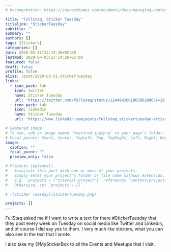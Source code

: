 ```yaml
---
# Documentation: https://sourcethemes.com/academic/docs/managing-content/

title: "Fullstaq: Sticker Tuesday"
titlelink: "StickerTuesday"
subtitle: ""
summary: ""
authors: []
tags: [Stickers]
categories: []
date: 2020-03-31T23:14:26+02:00
lastmod: 2020-04-05T23:14:26+02:00
featured: false
draft: false
profile: false
alias: /post/2020-03-31-StickerTuesday
links:
  - icon_pack: fab
    icon: twitter
    name: Sticker Tuesday
    url: 'https://twitter.com/fullstaq/status/1244942601863802880?s=20'
  - icon_pack: fab
    icon: linkedin
    name: Sticker Tuesday
    url: 'https://www.linkedin.com/posts/fullstaq_stickertuesday-activity-6650714591112282112-G8EW'

# Featured image
# To use, add an image named `featured.jpg/png` to your page's folder.
# Focal points: Smart, Center, TopLeft, Top, TopRight, Left, Right, BottomLeft, Bottom, BottomRight.
image:
  caption: ""
  focal_point: ""
  preview_only: false

# Projects (optional).
#   Associate this post with one or more of your projects.
#   Simply enter your project's folder or file name without extension.
#   E.g. `projects = ["internal-project"]` references `content/project/deep-learning/index.md`.
#   Otherwise, set `projects = []`.

# ![Sticker Tuesday](StickerTuesday.png)

projects: []
---
```


FullStaq asked me if I want to write a text for there \#StickerTuesday that they post every week on Tuesday on social media like Twitter and Linkedin, and of course I did say yes to them. I very much like stickers, what you can also see in the text that I wrote.

I also take my @MyStickerBox to all the Events and Meetups that I visit.
